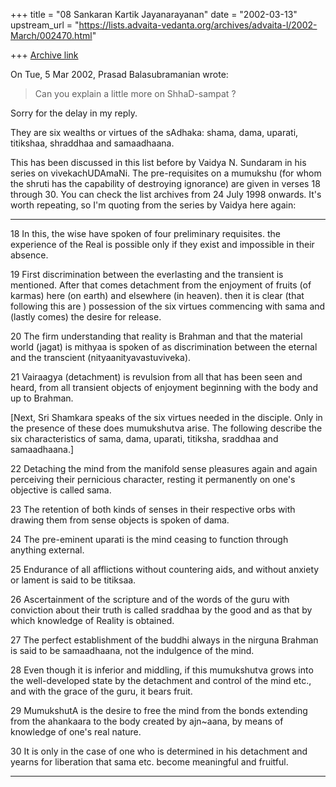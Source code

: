 +++
title = "08 Sankaran Kartik Jayanarayanan"
date = "2002-03-13"
upstream_url = "https://lists.advaita-vedanta.org/archives/advaita-l/2002-March/002470.html"

+++
[Archive link](https://lists.advaita-vedanta.org/archives/advaita-l/2002-March/002470.html)

On Tue, 5 Mar 2002, Prasad Balasubramanian wrote:

> Can you explain a little more on ShhaD-sampat ?
>

Sorry for the delay in my reply.

They are six wealths or virtues of the sAdhaka: shama, dama, uparati,
titikshaa, shraddhaa and samaadhaana.

This has been discussed in this list before by Vaidya N. Sundaram in his
series on vivekachUDAmaNi. The pre-requisites on a mumukshu (for whom the
shruti has the capability of destroying ignorance) are given in verses 18
through 30. You can check the list archives from 24 July 1998 onwards.
It's worth repeating, so I'm quoting from the series by Vaidya here again:

-------------------
18 In this, the wise have spoken of four preliminary requisites. the
experience of the Real is possible only if they exist and impossible in
their absence.

19 First discrimination between the everlasting and the transient is
mentioned. After that comes detachment from the enjoyment of fruits (of
karmas) here (on earth) and elsewhere (in heaven). then it is clear (that
following this are ) possession of the six virtues commencing with sama
and (lastly comes) the desire for release.

20 The firm understanding that reality is Brahman and that the material
world (jagat) is mithyaa is spoken of as discrimination between the
eternal and the transcient (nityaanityavastuviveka).

21 Vairaagya (detachment) is revulsion from all that has been seen and
heard, from all transient objects of enjoyment beginning with the body and
up to Brahman.

[Next, Sri Shamkara speaks of the six virtues needed in the disciple.
Only in the presence of these does mumukshutva arise. The following
describe the six characteristics of sama, dama, uparati, titiksha,
sraddhaa and samaadhaana.]

22 Detaching the mind from the manifold sense pleasures again and again
perceiving their pernicious character, resting it permanently on one's
objective is called sama.

23 The retention of both kinds of senses in their respective orbs with
drawing them from sense objects is spoken of dama.

24 The pre-eminent uparati is the mind ceasing to function through
anything external.

25 Endurance of all afflictions without countering aids, and without
anxiety or lament is said to be titiksaa.

26 Ascertainment of the scripture and of the words of the guru with
conviction about their truth is called sraddhaa by the good and as that by
which knowledge of Reality is obtained.

27 The perfect establishment of the buddhi always in the nirguna Brahman
is said to be samaadhaana, not the indulgence of the mind.

28 Even though it is inferior and middling, if this mumukshutva grows into
the well-developed state by the detachment and control of the mind etc.,
and with the grace of the guru, it bears fruit.

29 MumukshutA is the desire to free the mind from the bonds extending from
the ahankaara to the body created by ajn~aana, by means of knowledge of
one's real nature.

30 It is only in the case of one who is determined in his detachment and
yearns for liberation that sama etc. become meaningful and fruitful.

---------------------------

